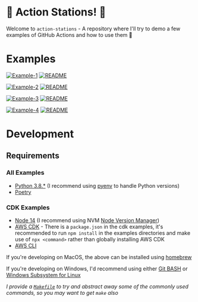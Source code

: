 # 🚨 Action Stations! 🚨

Welcome to `action-stations` - A repository where I'll try to demo a few examples of GitHub Actions and how to use them 🎉

# Examples

[![Example-1](https://github.com/ciaranevans/action-stations/actions/workflows/example-1-lint-and-unit-tests.yaml/badge.svg)](https://github.com/ciaranevans/action-stations/actions/workflows/example-1-lint-and-unit-tests.yaml)
[![README](https://img.shields.io/static/v1?label=README&message=CLICK-HERE&logo=markdown&color=green)](./example-1-lint-and-unit-tests/README.md)

[![Example-2](https://github.com/ciaranevans/action-stations/actions/workflows/example-2-caching.yaml/badge.svg)](https://github.com/ciaranevans/action-stations/actions/workflows/example-2-caching.yaml)
[![README](https://img.shields.io/static/v1?label=README&message=CLICK-HERE&logo=markdown&color=green)](./example-2-caching/README.md)

[![Example-3](https://github.com/ciaranevans/action-stations/actions/workflows/example-3-manual-invocation.yaml/badge.svg)](https://github.com/ciaranevans/action-stations/actions/workflows/example-3-manual-invocation.yaml)
[![README](https://img.shields.io/static/v1?label=README&message=CLICK-HERE&logo=markdown&color=green)](./example-3-manual-invocation/README.md)

[![Example-4](https://github.com/ciaranevans/action-stations/actions/workflows/example-4-manual-invocation-with-parameters.yaml/badge.svg)](https://github.com/ciaranevans/action-stations/actions/workflows/example-4-manual-invocation-with-parameters.yaml)
[![README](https://img.shields.io/static/v1?label=README&message=CLICK-HERE&logo=markdown&color=green)](./example-4-manual-invocation-with-parameters/README.md)

# Development

## Requirements

### All Examples
* [Python 3.8.*](https://www.python.org/downloads/) (I recommend using [pyenv](https://github.com/pyenv/pyenv) to handle Python versions)
* [Poetry](https://github.com/python-poetry/poetry)

### CDK Examples
* [Node 14](https://nodejs.org/en/) (I recommend using NVM [Node Version Manager](https://github.com/nvm-sh/nvm))
* [AWS CDK](https://docs.aws.amazon.com/cdk/latest/guide/getting_started.html) - There is a `package.json` in the cdk examples, it's recommended to run `npm install` in the examples directories and make use of `npx <command>` rather than globally installing AWS CDK
* [AWS CLI](https://docs.aws.amazon.com/cli/latest/userguide/cli-chap-welcome.html)

If you're developing on MacOS, the above can be installed using [homebrew](https://brew.sh/)

If you're developing on Windows, I'd recommend using either [Git BASH](https://gitforwindows.org/) or [Windows Subsystem for Linux](https://docs.microsoft.com/en-us/windows/wsl/install-win10)

_I provide a [`Makefile`](./Makefile) to try and abstract away some of the commonly used commands, so you may want to get `make` also_
